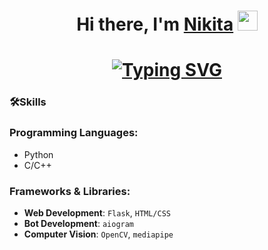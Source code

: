 <h1 align="center">Hi there, I'm <a href="https://daniilshat.ru/" target="_blank">Nikita</a> 
<img src="https://github.com/blackcater/blackcater/raw/main/images/Hi.gif" height="32"/></h1>
<h1 align="center"><a href="https://git.io/typing-svg"><img src="https://readme-typing-svg.herokuapp.com?font=Fira+Code&pause=1000&width=510&lines=Student+of+Physical+and+Computer+Sciences" alt="Typing SVG" /></a><a target="_blank"></a> 

### 🛠Skills

### Programming Languages:
- Python 
- C/C++ 

### Frameworks & Libraries:
- **Web Development**: `Flask`, `HTML/CSS`
- **Bot Development**: `aiogram`
- **Computer Vision**: `OpenCV`, `mediapipe`






